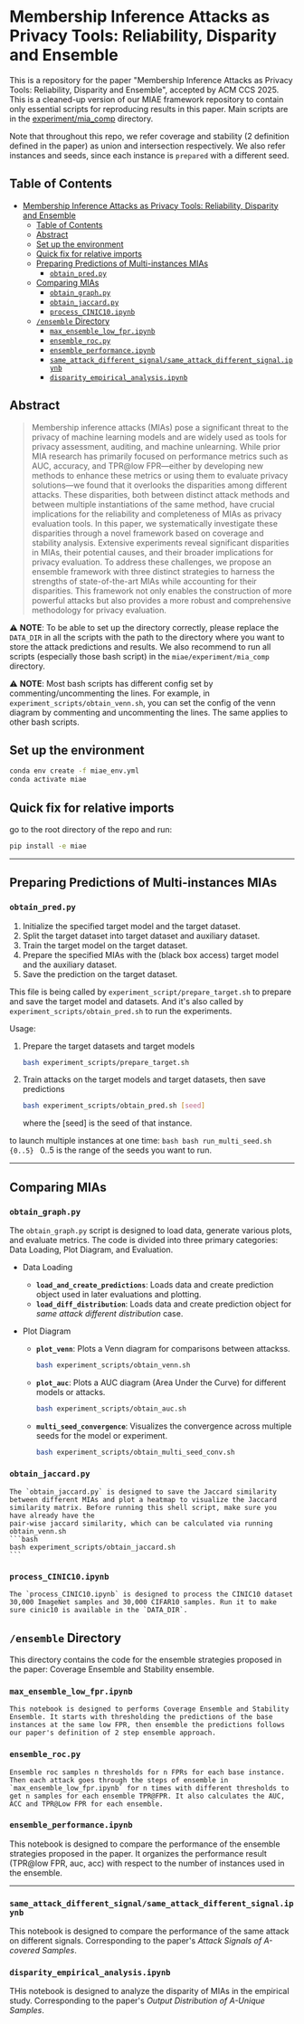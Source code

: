 # Membership Inference Attacks as Privacy Tools: Reliability, Disparity and Ensemble

 This is a repository for the paper "Membership Inference Attacks as Privacy Tools: Reliability, Disparity and Ensemble", accepted by ACM CCS 2025. This is a cleaned-up version of our MIAE framework repository to contain only essential scripts for reproducing results in this paper. Main scripts are in the [experiment/mia_comp](experiment/mia_comp) directory.

 Note that throughout this repo, we refer coverage and stability (2 definition defined in the paper) as union and intersection respectively. We also refer instances and seeds, since each instance is `prepared` with a different seed.
 
 
 ## Table of Contents
 
- [Membership Inference Attacks as Privacy Tools: Reliability, Disparity and Ensemble](#membership-inference-attacks-as-privacy-tools-reliability-disparity-and-ensemble)
  - [Table of Contents](#table-of-contents)
  - [Abstract](#abstract)
  - [Set up the environment](#set-up-the-environment)
  - [Quick fix for relative imports](#quick-fix-for-relative-imports)
  - [Preparing Predictions of Multi-instances MIAs](#preparing-predictions-of-multi-instances-mias)
    - [`obtain_pred.py`](#obtain_predpy)
  - [Comparing MIAs](#comparing-mias)
    - [`obtain_graph.py`](#obtain_graphpy)
    - [`obtain_jaccard.py`](#obtain_jaccardpy)
    - [`process_CINIC10.ipynb`](#process_cinic10ipynb)
  - [`/ensemble` Directory](#ensemble-directory)
    - [`max_ensemble_low_fpr.ipynb`](#max_ensemble_low_fpripynb)
    - [`ensemble_roc.py`](#ensemble_rocpy)
    - [`ensemble_performance.ipynb`](#ensemble_performanceipynb)
    - [`same_attack_different_signal/same_attack_different_signal.ipynb`](#same_attack_different_signalsame_attack_different_signalipynb)
    - [`disparity_empirical_analysis.ipynb`](#disparity_empirical_analysisipynb)
 
 ## Abstract
 
 > Membership inference attacks (MIAs) pose a significant threat to the privacy of machine learning models and are widely used as tools for privacy assessment, auditing, and machine unlearning. While prior MIA research has primarily focused on performance metrics such as AUC, accuracy, and TPR@low FPR—either by developing new methods to enhance these metrics or using them to evaluate privacy solutions—we found that it overlooks the disparities among different attacks. These disparities, both between distinct attack methods and between multiple instantiations of the same method, have crucial implications for the reliability and completeness of MIAs as privacy evaluation tools. In this paper, we systematically investigate these disparities through a novel framework based on coverage and stability analysis. Extensive experiments reveal significant disparities in MIAs, their potential causes, and their broader implications for privacy evaluation.
 To address these challenges, we propose an ensemble framework with three distinct strategies to harness the strengths of state-of-the-art MIAs while accounting for their disparities. This framework not only enables the construction of more powerful attacks but also provides a more robust and comprehensive methodology for privacy evaluation.
 
 
 
 
 ⚠️ **NOTE**: To be able to set up the directory correctly, please replace the `DATA_DIR` in all the scripts with the path to the directory where you want to store the attack predictions and results. We also recommend to run all scripts (especially those bash script) in the `miae/experiment/mia_comp` directory. 
 
 ⚠️ **NOTE**: Most bash scripts has different config set by commenting/uncommenting the lines. For example, in `experiment_scripts/obtain_venn.sh`, you can set the config of the venn diagram by commenting and uncommenting the lines. The same applies to other bash scripts.
 
 
 ## Set up the environment
 ```bash
 conda env create -f miae_env.yml
 conda activate miae
 ```
 
 ## Quick fix for relative imports
 
 go to the root directory of the repo and run:
 ```bash
 pip install -e miae
 ```
 
 -------------------
 ## Preparing Predictions of Multi-instances MIAs
 
 
 ### `obtain_pred.py`
 
 1. Initialize the specified target model and the target dataset.
 2. Split the target dataset into target dataset and auxiliary dataset.
 3. Train the target model on the target dataset.
 4. Prepare the specified MIAs with the (black box access) target model and the auxiliary dataset.
 5. Save the prediction on the target dataset.
 
 This file is being called by `experiment_script/prepare_target.sh` to prepare and save the target model and datasets. And it's also called by `experiment_scripts/obtain_pred.sh` to run the experiments.
 
 Usage:
 
 1. Prepare the target datasets and target models
     ```bash
     bash experiment_scripts/prepare_target.sh
     ```
 2. Train attacks on the target models and target datasets, then save predictions
     ```bash
    bash experiment_scripts/obtain_pred.sh [seed]
    ```
    where the [seed] is the seed of that instance.
 
 to launch multiple instances at one time:
      ```bash
    bash run_multi_seed.sh {0..5}
    ```
    0..5 is the range of the seeds you want to run.
 
 -------------------
 ## Comparing MIAs
 
 ### `obtain_graph.py`
 The `obtain_graph.py` script is designed to load data, generate various plots, and evaluate metrics. 
 The code is divided into three primary categories: Data Loading, Plot Diagram, and Evaluation.
 
 - Data Loading
 
    - **`load_and_create_predictions`**: Loads data and create prediction object used in later evaluations and plotting.
    - **`load_diff_distribution`**: Loads data and create prediction object for *same attack different distribution* case.
 
 - Plot Diagram
    
    - **`plot_venn`**: Plots a Venn diagram for comparisons between attackss.
       ```bash
       bash experiment_scripts/obtain_venn.sh 
        ``` 
    - **`plot_auc`**: Plots a AUC diagram (Area Under the Curve)  for different models or attacks.
       ```bash
      bash experiment_scripts/obtain_auc.sh
        ```
    - **`multi_seed_convergence`**: Visualizes the convergence across multiple seeds for the model or experiment.   
       ```bash
      bash experiment_scripts/obtain_multi_seed_conv.sh
        ```
 
   
 ### `obtain_jaccard.py`
    The `obtain_jaccard.py` is designed to save the Jaccard similarity between different MIAs and plot a heatmap to visualize the Jaccard similarity matrix. Before running this shell script, make sure you have already have the 
    pair-wise jaccard similarity, which can be calculated via running obtain_venn.sh 
    ```bash
    bash experiment_scripts/obtain_jaccard.sh
    ```
    
 ### `process_CINIC10.ipynb`
    The `process_CINIC10.ipynb` is designed to process the CINIC10 dataset 30,000 ImageNet samples and 30,000 CIFAR10 samples. Run it to make sure cinic10 is available in the `DATA_DIR`. 
 
 ## `/ensemble` Directory
 
 This directory contains the code for the ensemble strategies proposed in the paper: Coverage Ensemble and Stability ensemble. 
 
 ### `max_ensemble_low_fpr.ipynb`
    This notebook is designed to performs Coverage Ensemble and Stability Ensemble. It starts with thresholding the predictions of the base instances at the same low FPR, then ensemble the predictions follows our paper's definition of 2 step ensemble approach.
 
 ### `ensemble_roc.py` 
    Ensemble roc samples n thresholds for n FPRs for each base instance. Then each attack goes through the steps of ensemble in `max_ensemble_low_fpr.ipynb` for n times with different thresholds to get n samples for each ensemble TPR@FPR. It also calculates the AUC, ACC and TPR@Low FPR for each ensemble.
 
 ### `ensemble_performance.ipynb` 
 
 This notebook is designed to compare the performance of the ensemble strategies proposed in the paper. It organizes the performance result (TPR@low FPR, auc, acc) with respect to the number of instances used in the ensemble. 
 
 ___
 
 ### `same_attack_different_signal/same_attack_different_signal.ipynb`
 
 This notebook is designed to compare the performance of the same attack on different signals. Corresponding to the paper's *Attack Signals of A-covered Samples*.
 
 ### `disparity_empirical_analysis.ipynb`
 
 THis notebook is designed to analyze the disparity of MIAs in the empirical study. Corresponding to the paper's *Output Distribution of A-Unique Samples*.